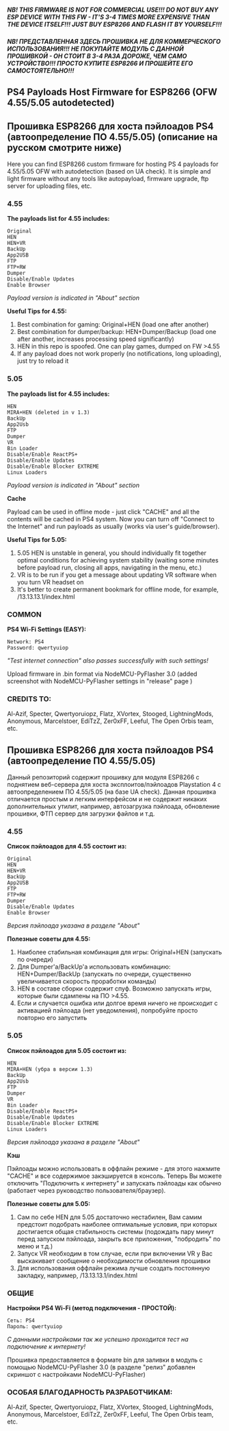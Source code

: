 ##### NB! THIS FIRMWARE IS NOT FOR COMMERCIAL USE!!! DO NOT BUY ANY ESP DEVICE WITH THIS FW - IT'S 3-4 TIMES MORE EXPENSIVE THAN THE DEVICE ITSELF!!! JUST BUY ESP8266 AND FLASH IT BY YOURSELF!!! 

##### NB! ПРЕДСТАВЛЕННАЯ ЗДЕСЬ ПРОШИВКА НЕ ДЛЯ КОММЕРЧЕСКОГО ИСПОЛЬЗОВАНИЯ!!! НЕ ПОКУПАЙТЕ МОДУЛЬ С ДАННОЙ ПРОШИВКОЙ - ОН СТОИТ В 3-4 РАЗА ДОРОЖЕ, ЧЕМ САМО УСТРОЙСТВО!!! ПРОСТО КУПИТЕ ESP8266 И ПРОШЕЙТЕ ЕГО САМОСТОЯТЕЛЬНО!!!

## PS4 Payloads Host Firmware for ESP8266 (OFW 4.55/5.05 autodetected)
## Прошивка ESP8266 для хоста пэйлоадов PS4 (автоопределение ПО 4.55/5.05) (описание на русском смотрите ниже)

Here you can find ESP8266 custom firmware for hosting PS 4 payloads for 4.55/5.05 OFW with autodetection (based on UA check). It is simple and light firmware without any tools like autopayload, firmware upgrade, ftp server for uploading files, etc. 

### 4.55
**The payloads list for 4.55 includes:**

    Original
    HEN
    HEN+VR
    BackUp
    App2USB
    FTP
    FTP+RW
    Dumper
    Disable/Enable Updates
    Enable Browser
    
*Payload version is indicated in "About" section*


**Useful Tips for 4.55:**
1. Best combination for gaming: Original+HEN (load one after another)
2. Best combination for dumper/backup: HEN+Dumper/Backup (load one after another, increases processing speed significantly)
3. HEN in this repo is spoofed. One can play games, dumped on FW >4.55
4. If any payload does not work properly (no notifications, long uploading), just try to reload it


### 5.05
**The payloads list for 4.55 includes:**

    HEN
    MIRA+HEN (deleted in v 1.3)
    BackUp
    App2Usb
    FTP
    Dumper
    VR
    Bin Loader
    Disable/Enable ReactPS+
    Disable/Enable Updates
    Disable/Enable Blocker EXTREME
    Linux Loaders
    
*Payload version is indicated in "About" section*


**Cache**

Payload can be used in offline mode - just click "CACHE" and all the contents will be cached in PS4 system. Now you can turn off "Connect to the Internet" and run payloads as usually (works via user's guide/browser).


**Useful Tips for 5.05:**
1. 5.05 HEN is unstable in general, you should individually fit together optimal conditions for achieving system stability (waiting some minutes before payload run, closing all apps, navigating in the menu, etc.)
2. VR is to be run if you get a message about updating VR software when you turn VR headset on
3. It's better to create permanent bookmark for offline mode, for example, /13.13.13.1/index.html


### COMMON    
**PS4 Wi-Fi Settings (EASY):**

    Network: PS4
    Password: qwertyuiop

*"Test internet connection" also passes successfully with such settings!*


Upload firmware in .bin format via NodeMCU-PyFlasher 3.0 (added screenshot with NodeMCU-PyFlasher settings in "release" page )

### CREDITS TO:

Al-Azif, Specter, Qwertyoruiopz, Flatz, XVortex, Stooged, LightningMods, Anonymous, Marcelstoer, EdiTzZ, Zer0xFF, Leeful, The Open Orbis team, etc.



## Прошивка ESP8266 для хоста пэйлоадов PS4 (автоопределение ПО 4.55/5.05)
Данный репозиторий содержит прошивку для модуля ESP8266 с поднятием веб-сервера для хоста эксплоитов/пэйлоадов Playstation 4 с автоопределением ПО 4.55/5.05 (на базе UA check). Данная прошивка отличается простым и легким интерфейсом и не содержит никаких дополнительных утилит, например, автозагрузка пэйлоада, обновление прошивки, ФТП сервер для загрузки файлов и т.д.

### 4.55
**Список пэйлоадов для 4.55 состоит из:**

    Original
    HEN
    HEN+VR
    BackUp
    App2USB
    FTP
    FTP+RW
    Dumper
    Disable/Enable Updates
    Enable Browser
    
*Версия пэйлоада указана в разделе "About"*


**Полезные советы для 4.55:**
1. Наиболее стабильная комбинация для игры: Original+HEN (запускать по очереди)
2. Для Dumper'а/BackUp'а использовать комбинацию: HEN+Dumper/BackUp (запускать по очереди, существенно увеличивается скорость проработки команды)
3. HEN в составе сборки содержит спуф. Возможно запускать игры, которые были сдампены на ПО >4.55.
4. Если и случается ошибка или долгое время ничего не происходит с активацией пэйлоада (нет уведомления), попробуйте просто повторно его запустить


### 5.05
**Список пэйлоадов для 5.05 состоит из:**

    HEN
    MIRA+HEN (убра в версии 1.3)
    BackUp
    App2Usb
    FTP
    Dumper
    VR
    Bin Loader
    Disable/Enable ReactPS+
    Disable/Enable Updates
    Disable/Enable Blocker EXTREME
    Linux Loaders
    
*Версия пэйлоада указана в разделе "About"*


**Кэш**

Пэйлоады можно использовать в оффлайн режиме - для этого нажмите "CACHE" и все содержимое закэшируется в консоль. Теперь Вы можете отключить "Подключить к интернету" и запускать пэйлоады как обычно (работает через руководство пользователя/браузер).


**Полезные советы для 5.05:**
1. Сам по себе HEN для 5.05 достаточно нестабилен, Вам самим предстоит подобрать наиболее оптимальные условия, при которых достигается общая стабильность системы (подождать пару минут перед запуском пэйлоада, закрыть все приложения, "побродить" по меню и т.д.)
2. Запуск VR необходим в том случае, если при включении VR у Вас выскакивает сообщение о необходимости обновления прошивки
3. Для использования оффлайн режима лучше создать постоянную закладку, например, /13.13.13.1/index.html


### ОБЩИЕ    
**Настройки PS4 Wi-Fi (метод подключения - ПРОСТОЙ):**

    Сеть: PS4
    Пароль: qwertyuiop

*С данными настройками так же успешно проходится тест на подключение к интернету!*

Прошивка предоставляется в формате bin для заливки в модуль с помощью NodeMCU-PyFlasher 3.0 (в разделе "релиз" добавлен скриншот с настройками NodeMCU-PyFlasher)

### ОСОБАЯ БЛАГОДАРНОСТЬ РАЗРАБОТЧИКАМ:

Al-Azif, Specter, Qwertyoruiopz, Flatz, XVortex, Stooged, LightningMods, Anonymous, Marcelstoer, EdiTzZ, Zer0xFF, Leeful, The Open Orbis team, etc.
